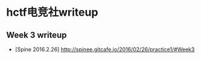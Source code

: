 # hctf电竞社writeup
## Week 3 writeup
* [Spine 2016.2.26] http://spinee.gitcafe.io/2016/02/26/practice1/#Week3

